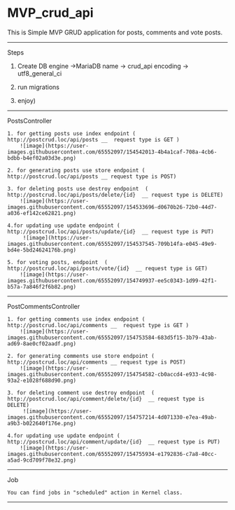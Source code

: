 # MVP_crud_api

This is Simple MVP GRUD application for posts, comments and vote posts.

--------------------------------------------------------------------------------------------------------------------------------
Steps

1. Create DB 
    engine ->MariaDB
    name -> crud_api
    encoding -> utf8_general_ci	
    
2. run migrations

3. enjoy) 


----------------------------------------------------------------------------------------------------------------------------------
PostsController

    1. for getting posts use index endpoint ( http://postcrud.loc/api/posts __  request type is GET )
        ![image](https://user-images.githubusercontent.com/65552097/154542013-4b4a1caf-708a-4cb6-bdbb-b4ef02a03d3e.png)
    
    2. for generating posts use store endpoint ( http://postcrud.loc/api/posts __ request type is POST)
    
    3. for deleting posts use destroy endpoint  ( http://postcrud.loc/api/posts/delete/{id}  __ request type is DELETE)
        ![image](https://user-images.githubusercontent.com/65552097/154533696-d0670b26-72b0-44d7-a036-ef142ce62821.png)
        
    4.for updating use update endpoint ( http://postcrud.loc/api/posts/update/{id}  __ request type is PUT)
         ![image](https://user-images.githubusercontent.com/65552097/154537545-709b14fa-e045-49e9-bd4e-5bd24624176b.png)
         
    5. for voting posts, endpoint  ( http://postcrud.loc/api/posts/vote/{id}  __ request type is GET) 
        ![image](https://user-images.githubusercontent.com/65552097/154749937-ee5c0343-1d99-42f1-b57a-7a846f2f6b82.png)

---------------------------------------------------------------------------------------------------------------------------------
         
    
PostCommentsController

    1. for getting comments use index endpoint ( http://postcrud.loc/api/comments __  request type is GET )
        ![image](https://user-images.githubusercontent.com/65552097/154753584-683d5f15-3b79-43ab-ad69-8ae0cf02aadf.png)
    
    2. for generating comments use store endpoint ( http://postcrud.loc/api/comments __ request type is POST)
        ![image](https://user-images.githubusercontent.com/65552097/154754582-cb0accd4-e933-4c98-93a2-e1028f688d90.png)
    
    3. for deleting comment use destroy endpoint  ( http://postcrud.loc/api/comment/delete/{id}  __ request type is DELETE)
         ![image](https://user-images.githubusercontent.com/65552097/154757214-4d071330-e7ea-49ab-a9b3-b022640f176e.png)

    4.for updating use update endpoint ( http://postcrud.loc/api/comment/update/{id}  __ request type is PUT)
        ![image](https://user-images.githubusercontent.com/65552097/154755934-e1792836-c7a8-40cc-a5ad-9cd709f78e32.png)

---------------------------------------------------------------------------------------------------------------------------------

Job 
    
    You can find jobs in "scheduled" action in Kernel class.
---------------------------------------------------------------------------------------------------------------------------------


